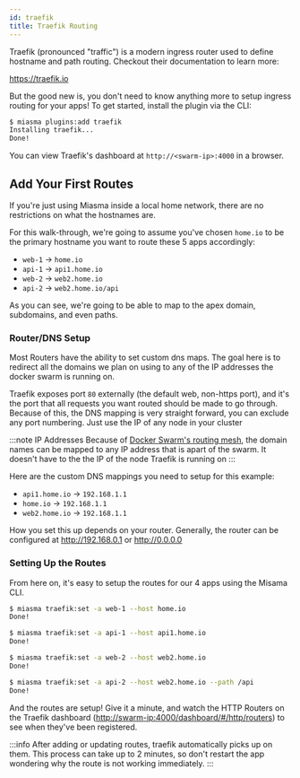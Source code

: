 ```yaml
---
id: traefik
title: Traefik Routing
---
```


Traefik (pronounced "traffic") is a modern ingress router used to define hostname and path routing. Checkout their documentation to learn more:

<https://traefik.io>

But the good new is, you don't need to know anything more to setup ingress routing for your apps! To get started, install the plugin via the CLI:

```bash
$ miasma plugins:add traefik
Installing traefik...
Done!
```

You can view Traefik's dashboard at `http://<swarm-ip>:4000` in a browser.

## Add Your First Routes

If you're just using Miasma inside a local home network, there are no restrictions on what the hostnames are.

For this walk-through, we're going to assume you've chosen `home.io` to be the primary hostname you want to route these 5 apps accordingly:

- `web-1` &rarr; `home.io`
- `api-1` &rarr; `api1.home.io`
- `web-2` &rarr; `web2.home.io`
- `api-2` &rarr; `web2.home.io/api`

As you can see, we're going to be able to map to the apex domain, subdomains, and even paths.

### Router/DNS Setup

Most Routers have the ability to set custom dns maps. The goal here is to redirect all the domains we plan on using to any of the IP addresses the docker swarm is running on.

Traefik exposes port `80` externally (the default web, non-https port), and it's the port that all requests you want routed should be made to go through. Because of this, the DNS mapping is very straight forward, you can exclude any port numbering. Just use the IP of any node in your cluster

:::note IP Addresses
Because of [Docker Swarm's routing mesh](https://docs.docker.com/engine/swarm/ingress/), the domain names can be mapped to any IP address that is apart of the swarm. It doesn't have to the the IP of the node Traefik is running on
:::

Here are the custom DNS mappings you need to setup for this example:

- `api1.home.io` &rarr; `192.168.1.1`
- `home.io` &rarr; `192.168.1.1`
- `web2.home.io` &rarr; `192.168.1.1`

How you set this up depends on your router. Generally, the router can be configured at <http://192.168.0.1> or <http://0.0.0.0>

### Setting Up the Routes

From here on, it's easy to setup the routes for our 4 apps using the Misama CLI.

```bash
$ miasma traefik:set -a web-1 --host home.io
Done!

$ miasma traefik:set -a api-1 --host api1.home.io
Done!

$ miasma traefik:set -a web-2 --host web2.home.io
Done!

$ miasma traefik:set -a api-2 --host web2.home.io --path /api
Done!
```

And the routes are setup! Give it a minute, and watch the HTTP Routers on the Traefik dashboard (<http://swarm-ip:4000/dashboard/#/http/routers>) to see when they've been registered.

:::info
After adding or updating routes, traefik automatically picks up on them. This process can take up to 2 minutes, so don't restart the app wondering why the route is not working immediately.
:::
